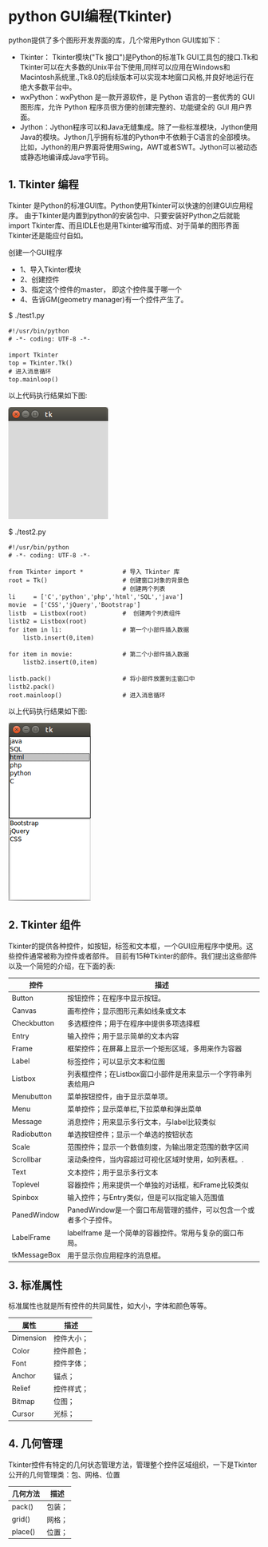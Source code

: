 # python GUI编程(Tkinter)

python提供了多个图形开发界面的库，几个常用Python GUI库如下：

* Tkinter： Tkinter模块("Tk 接口")是Python的标准Tk GUI工具包的接口.Tk和Tkinter可以在大多数的Unix平台下使用,同样可以应用在Windows和Macintosh系统里.,Tk8.0的后续版本可以实现本地窗口风格,并良好地运行在绝大多数平台中。
* wxPython：wxPython 是一款开源软件，是 Python 语言的一套优秀的 GUI 图形库，允许 Python 程序员很方便的创建完整的、功能键全的 GUI 用户界面。
* Jython：Jython程序可以和Java无缝集成。除了一些标准模块，Jython使用Java的模块。Jython几乎拥有标准的Python中不依赖于C语言的全部模块。比如，Jython的用户界面将使用Swing，AWT或者SWT。Jython可以被动态或静态地编译成Java字节码。

## 1. Tkinter 编程

Tkinter 是Python的标准GUI库。Python使用Tkinter可以快速的创建GUI应用程序。
由于Tkinter是内置到python的安装包中、只要安装好Python之后就能import Tkinter库、而且IDLE也是用Tkinter编写而成、对于简单的图形界面Tkinter还是能应付自如。

创建一个GUI程序

* 1、导入Tkinter模块
* 2、创建控件
* 3、指定这个控件的master， 即这个控件属于哪一个
* 4、告诉GM(geometry manager)有一个控件产生了。

$ ./test1.py
```
#!/usr/bin/python
# -*- coding: UTF-8 -*-

import Tkinter
top = Tkinter.Tk()
# 进入消息循环
top.mainloop()
```

以上代码执行结果如下图:

![Alt text](../../resource/pic/gui1.png)

$ ./test2.py
```
#!/usr/bin/python
# -*- coding: UTF-8 -*-

from Tkinter import *           # 导入 Tkinter 库
root = Tk()                     # 创建窗口对象的背景色
                                # 创建两个列表
li     = ['C','python','php','html','SQL','java']
movie  = ['CSS','jQuery','Bootstrap']
listb  = Listbox(root)          #  创建两个列表组件
listb2 = Listbox(root)
for item in li:                 # 第一个小部件插入数据
    listb.insert(0,item)

for item in movie:              # 第二个小部件插入数据
    listb2.insert(0,item)

listb.pack()                    # 将小部件放置到主窗口中
listb2.pack()
root.mainloop()                 # 进入消息循环
```

以上代码执行结果如下图:

![Alt text](../../resource/pic/gui2.png)

## 2. Tkinter 组件
Tkinter的提供各种控件，如按钮，标签和文本框，一个GUI应用程序中使用。这些控件通常被称为控件或者部件。
目前有15种Tkinter的部件。我们提出这些部件以及一个简短的介绍，在下面的表:

| 控件 |	描述 |
| ------ | ------ |
| Button | 按钮控件；在程序中显示按钮。 |
| Canvas | 画布控件；显示图形元素如线条或文本 |
| Checkbutton | 多选框控件；用于在程序中提供多项选择框 |
| Entry | 输入控件；用于显示简单的文本内容 |
| Frame | 框架控件；在屏幕上显示一个矩形区域，多用来作为容器 |
| Label | 标签控件；可以显示文本和位图 |
| Listbox | 列表框控件；在Listbox窗口小部件是用来显示一个字符串列表给用户 |
| Menubutton | 菜单按钮控件，由于显示菜单项。 |
| Menu | 菜单控件；显示菜单栏,下拉菜单和弹出菜单 |
| Message | 消息控件；用来显示多行文本，与label比较类似 |
| Radiobutton | 单选按钮控件；显示一个单选的按钮状态 |
| Scale | 范围控件；显示一个数值刻度，为输出限定范围的数字区间 |
| Scrollbar | 滚动条控件，当内容超过可视化区域时使用，如列表框。. |
| Text | 文本控件；用于显示多行文本 |
| Toplevel | 容器控件；用来提供一个单独的对话框，和Frame比较类似 |
| Spinbox | 输入控件；与Entry类似，但是可以指定输入范围值 |
| PanedWindow | PanedWindow是一个窗口布局管理的插件，可以包含一个或者多个子控件。 |
| LabelFrame | labelframe 是一个简单的容器控件。常用与复杂的窗口布局。 |
| tkMessageBox | 用于显示你应用程序的消息框。|

## 3. 标准属性

标准属性也就是所有控件的共同属性，如大小，字体和颜色等等。

| 属性 | 描述 |
| ------ | ------ |
| Dimension | 控件大小； |
| Color | 控件颜色； |
| Font | 控件字体； |
| Anchor | 锚点； |
| Relief | 控件样式； |
| Bitmap | 位图； |
| Cursor | 光标； |

## 4. 几何管理

Tkinter控件有特定的几何状态管理方法，管理整个控件区域组织，一下是Tkinter公开的几何管理类：包、网格、位置

| 几何方法  |  描述 |
| ------ | ------ |
| pack() | 包装； |
| grid() | 网格； |
| place() | 位置； |
